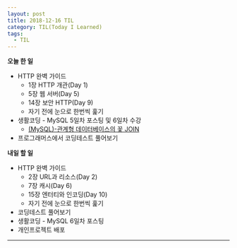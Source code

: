 ```yaml
---
layout: post
title: 2018-12-16 TIL
category: TIL(Today I Learned)
tags:
  - TIL
---
```




**오늘 한 일**

- HTTP 완벽 가이드
  - 1장 HTTP 개관(Day 1)
  - 5장 웹 서버(Day 5)
  - 14장 보안 HTTP(Day 9)
  - 자기 전에 눈으로 한번씩 훑기
- 생활코딩 - MySQL 5일차 포스팅 및 6일차 수강
  - [(MySQL)-관계형 데이터베이스의 꽃 JOIN](https://kwonsoonwoo.github.io/sql/2018/12/16/MySQL-%EA%B4%80%EA%B3%84%ED%98%95-%EB%8D%B0%EC%9D%B4%ED%84%B0%EB%B2%A0%EC%9D%B4%EC%8A%A4%EC%9D%98-%EA%BD%83-JOIN.html)
- 프로그래머스에서 코딩테스트 풀어보기



**내일 할 일**

- HTTP 완벽 가이드
  - 2장 URL과 리소스(Day 2)
  - 7장 캐시(Day 6)
  - 15장 엔터티와 인코딩(Day 10)
  - 자기 전에 눈으로 한번씩 훑기
- 코딩테스트 풀어보기
- 생활코딩 - MySQL 6일차 포스팅
- 개인프로젝트 배포

---


